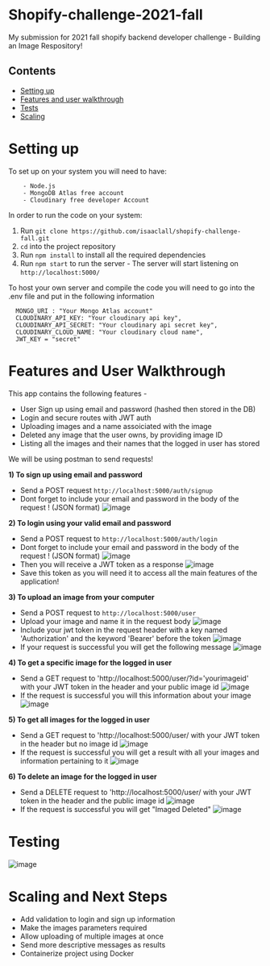 # Shopify-challenge-2021-fall
My submission for 2021 fall shopify backend developer challenge - Building an Image Respository!


## Contents
  - [Setting up](#setting-up)
  - [Features and user walkthrough](#Features-and-User-Walkthrough)
  - [Tests](#testing)
  - [Scaling](#next-steps)


# Setting up

To set up on your system you will need to have:

```
    - Node.js
    - MongoDB Atlas free account
    - Cloudinary free developer Account
```

In order to run the code on your system: 
1. Run `git clone https://github.com/isaaclall/shopify-challenge-fall.git`  
2. `cd` into the project repository  
3. Run `npm install` to install all the required dependencies
4. Run `npm start` to run the server - The server will start listening on `http://localhost:5000/`

To host your own server and compile the code you will need to go into the .env file and put in the following information

```
  MONGO_URI : "Your Mongo Atlas account"
  CLOUDINARY_API_KEY: "Your cloudinary api key",
  CLOUDINARY_API_SECRET: "Your cloudinary api secret key",
  CLOUDINARY_CLOUD_NAME: "Your cloudinary cloud name",
  JWT_KEY = "secret"

```

# Features and User Walkthrough

This app contains the following features -  
- User Sign up using email and password (hashed then stored in the DB)
- Login and secure routes with JWT auth
- Uploading images and a name assoiciated with the image
- Deleted any image that the user owns, by providing image ID
- Listing all the images and their names that the logged in user has stored

We will be using postman to send requests!


**1) To sign up using email and password**

- Send a POST request `http://localhost:5000/auth/signup`
- Dont forget to include your email and password in the body of the request ! (JSON format)
![image](https://user-images.githubusercontent.com/66037084/116791202-b097a580-aa86-11eb-8f84-7ef174b71175.png)

**2) To login using your valid email and password**

- Send a POST request to `http://localhost:5000/auth/login`
- Dont forget to include your email and password in the body of the request ! (JSON format)
![image](https://user-images.githubusercontent.com/66037084/116791407-1a647f00-aa88-11eb-8edc-8374acbcd303.png)
- Then you will receive a JWT token as a response 
![image](https://user-images.githubusercontent.com/66037084/116791432-539cef00-aa88-11eb-98e0-d90d00c8cda7.png)
- Save this token as you will need it to access all the main features of the application!

**3) To upload an image from your computer**

- Send a POST request to `http://localhost:5000/user`
- Upload your image and name it in the request body
![image](https://user-images.githubusercontent.com/66037084/116791647-c9ee2100-aa89-11eb-9891-bc5507a372f7.png)
- Include your jwt token in the request header with a key named 'Authorization' and the keyword 'Bearer' before the token
![image](https://user-images.githubusercontent.com/66037084/116791659-edb16700-aa89-11eb-939e-fa6399518da3.png)
- If your request is successful you will get the following message
![image](https://user-images.githubusercontent.com/66037084/116791743-631d3780-aa8a-11eb-8944-288a61359338.png)

**4) To get a specific image for the logged in user**
- Send a GET request to 'http://localhost:5000/user/?id='yourimageid' with your JWT token in the header and your public image id 
![image](https://user-images.githubusercontent.com/66037084/116793170-0e31ef00-aa93-11eb-8b06-8b8c24e02a72.png)
- If the request is successful you will this information about your image
![image](https://user-images.githubusercontent.com/66037084/116793227-826c9280-aa93-11eb-87bb-06c21f8f5be9.png)

**5) To get all images for the logged in user**
- Send a GET request to 'http://localhost:5000/user/ with your JWT token in the header but no image id
![image](https://user-images.githubusercontent.com/66037084/116793295-f9099000-aa93-11eb-911d-0f3537d78e68.png)
- If the request is successful you will get a result with all your images and information pertaining to it
![image](https://user-images.githubusercontent.com/66037084/116793341-44bc3980-aa94-11eb-9132-a3d795e8320d.png)

**6) To delete an image for the logged in user**
- Send a DELETE request to 'http://localhost:5000/user/ with your JWT token in the header and the public image id
![image](https://user-images.githubusercontent.com/66037084/116793543-5ce08880-aa95-11eb-8d58-812e137361b4.png)
- If the request is successful you will get "Imaged Deleted"
![image](https://user-images.githubusercontent.com/66037084/116793568-7c77b100-aa95-11eb-9bbb-2374c5cb4c12.png)



# Testing
![image](https://user-images.githubusercontent.com/66037084/117366927-76b40e00-ae8f-11eb-91a8-eba7e184b13e.png)












# Scaling and Next Steps
- Add validation to login and sign up information
- Make the images parameters required
- Allow uploading of multiple images at once
- Send more descriptive messages as results
- Containerize project using Docker
